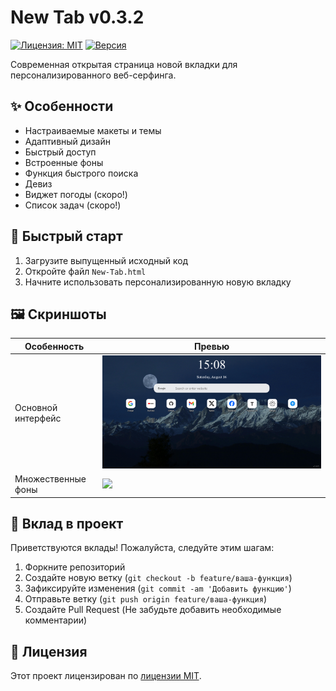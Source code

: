 # New Tab v0.3.2
[![Лицензия: MIT](https://img.shields.io/badge/License-MIT-yellow.svg)](../LICENSE)
[![Версия](https://img.shields.io/badge/version-0.3.1-blue)]()

Современная открытая страница новой вкладки для персонализированного веб-серфинга.

## ✨ Особенности
- Настраиваемые макеты и темы
- Адаптивный дизайн
- Быстрый доступ
- Встроенные фоны
- Функция быстрого поиска
- Девиз
- Виджет погоды (скоро!)
- Список задач (скоро!)

## 🚀 Быстрый старт
1. Загрузите выпущенный исходный код
2. Откройте файл `New-Tab.html`
3. Начните использовать персонализированную новую вкладку

## 🖼️ Скриншоты
| Особенность | Превью |
|------|------|
| Основной интерфейс | ![](../images/Screenshots/New%20Tab_1.png) |
| Множественные фоны | ![](../images/Screenshots/New%20Tab_2.png) |

## 👥 Вклад в проект
Приветствуются вклады! Пожалуйста, следуйте этим шагам:
1. Форкните репозиторий
2. Создайте новую ветку (`git checkout -b feature/ваша-функция`)
3. Зафиксируйте изменения (`git commit -am 'Добавить функцию'`)
4. Отправьте ветку (`git push origin feature/ваша-функция`)
5. Создайте Pull Request
(Не забудьте добавить необходимые комментарии)

## 📄 Лицензия
Этот проект лицензирован по [лицензии MIT](../LICENSE).

